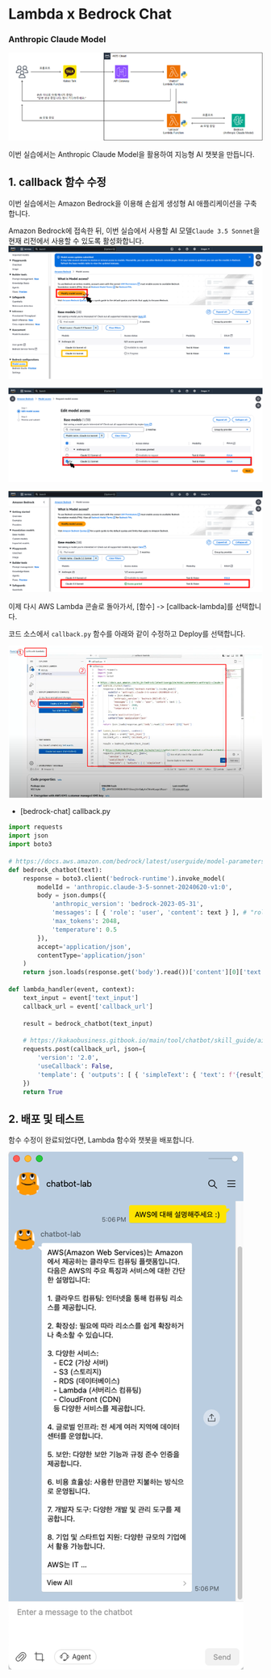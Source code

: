 # Lambda x Bedrock Chat
### Anthropic Claude Model

![KakaotalkAiChatbotBedrockChatArch](../../static/img/hackathon/kakaotalk_ai_chatbot_bedrock_chat_arch.png)

이번 실습에서는 Anthropic Claude Model을 활용하여 지능형 AI 챗봇을 만듭니다. 

## 1. callback 함수 수정

이번 실습에서는 Amazon Bedrock을 이용해 손쉽게 생성형 AI 애플리케이션을 구축합니다. 

Amazon Bedrock에 접속한 뒤, 이번 실습에서 사용할 AI 모델`Claude 3.5 Sonnet`을 현재 리전에서 사용할 수 있도록 활성화합니다.
![모델활성화](../../static/img/hackathon/4_bedrock_chat/1.png)

![모델사용설정](../../static/img/hackathon/4_bedrock_chat/2.png)

![활성화확인](../../static/img/hackathon/4_bedrock_chat/3.png)

이제 다시 AWS Lambda 콘솔로 돌아가서, [함수] -> [callback-lambda]를 선택합니다. 

코드 소스에서 `callback.py` 함수를 아래와 같이 수정하고 Deploy를 선택합니다.

![코드](../../static/img/hackathon/4_bedrock_chat/3.5.png)

- [bedrock-chat] callback.py

```python
import requests
import json
import boto3

# https://docs.aws.amazon.com/bedrock/latest/userguide/model-parameters-anthropic-claude-messages.html
def bedrock_chatbot(text):
    response = boto3.client('bedrock-runtime').invoke_model(
        modelId = 'anthropic.claude-3-5-sonnet-20240620-v1:0', 
        body = json.dumps({
            'anthropic_version': 'bedrock-2023-05-31',
            'messages': [ { 'role': 'user', 'content': text } ], # "role" : "user" or "assistant"
            'max_tokens': 2048,
            'temperature': 0.5
        }),
        accept='application/json', 
        contentType='application/json'
    )
    return json.loads(response.get('body').read())['content'][0]['text']

def lambda_handler(event, context):
    text_input = event['text_input']
    callback_url = event['callback_url']

    result = bedrock_chatbot(text_input)

    # https://kakaobusiness.gitbook.io/main/tool/chatbot/skill_guide/ai_chatbot_callback_guide#skillresponse
    requests.post(callback_url, json={
        'version': '2.0',
        'useCallback': False,
        'template': { 'outputs': [ { 'simpleText': { 'text': f'{result}' } } ] }
    })
    return True
```

## 2. 배포 및 테스트

함수 수정이 완료되었다면, Lambda 함수와 챗봇을 배포합니다.

![테스트](../../static/img/hackathon/4_bedrock_chat/4.png)
